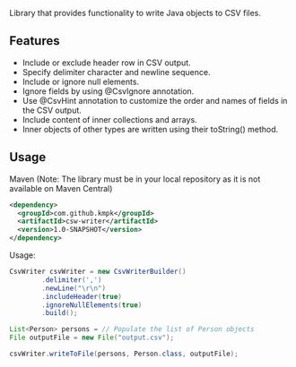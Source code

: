 Library that provides functionality to write Java objects to CSV files.

## Features
- Include or exclude header row in CSV output.
- Specify delimiter character and newline sequence.
- Include or ignore null elements.
- Ignore fields by using @CsvIgnore annotation.
- Use @CsvHint annotation to customize the order and names of fields in the CSV output.
- Include content of inner collections and arrays.
- Inner objects of other types are written using their toString() method.

## Usage

Maven (Note: The library must be in your local repository as it is not available on Maven Central)
```xml
<dependency>
  <groupId>com.github.kmpk</groupId>
  <artifactId>csw-writer</artifactId>
  <version>1.0-SNAPSHOT</version>
</dependency>
```

Usage:
```java
CsvWriter csvWriter = new CsvWriterBuilder()
        .delimiter(',')
        .newLine("\r\n")
        .includeHeader(true)
        .ignoreNullElements(true)
        .build();

List<Person> persons = // Populate the list of Person objects
File outputFile = new File("output.csv");

csvWriter.writeToFile(persons, Person.class, outputFile);
```

